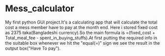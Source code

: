 # Mess_calculator
My first python GUI project.It's a calculating app that will calculate the total cost a mess member have to pay at the month end. Here i stored fixed cost as 2375 taka(Bangladeshi currency).So the main formula is =(fixed_cost + Total_meal_fee - spent_in_buying_stuffs).At first putting the required info in the suitable box whenever we hit the "equal(=)" sign we see the result in the output box("Have To pay").
